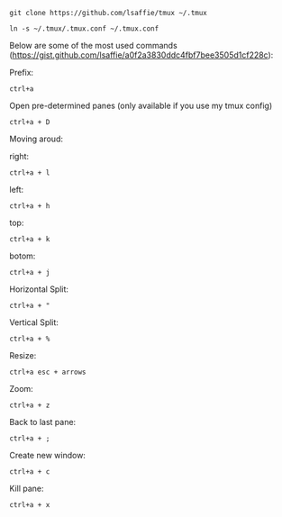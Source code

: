 
`git clone https://github.com/lsaffie/tmux ~/.tmux`

`ln -s ~/.tmux/.tmux.conf ~/.tmux.conf`


Below are some of the most used commands (https://gist.github.com/lsaffie/a0f2a3830ddc4fbf7bee3505d1cf228c):

Prefix:
<pre><code>ctrl+a</code></pre>

Open pre-determined panes (only available if you use my tmux config)
<pre><code>ctrl+a + D</code></pre>

Moving aroud:

right:
<pre><code>ctrl+a + l</code></pre>

left:
<pre><code>ctrl+a + h</code></pre>


top:
<pre><code>ctrl+a + k</code></pre>


botom:
<pre><code>ctrl+a + j</code></pre>


Horizontal Split:
<pre><code>ctrl+a + " </code></pre>

Vertical Split:
<pre><code>ctrl+a + % </code></pre>

Resize:
<pre><code>ctrl+a esc + arrows </code></pre>

Zoom:
<pre><code>ctrl+a + z</code></pre>

Back to last pane:
<pre><code>ctrl+a + ;</code></pre>

Create new window:
<pre><code>ctrl+a + c</code></pre>

Kill pane:
<pre><code>ctrl+a + x</code></pre>
